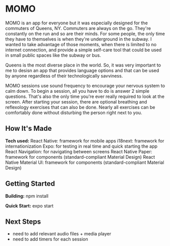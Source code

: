 # MOMO

MOMO is an app for everyone but it was especially designed for the commuters of Queens, NY. Commuters are always on the go. They're constantly on the run and so are their minds. For some people, the only time they have to themselves is when they're underground in the subway. I wanted to take advantage of those moments, when there is limited to no internet connection, and provide a simple self-care tool that could be used in small public spaces like the subway or bus. 

Queens is the most diverse place in the world. So, it was very important to me to desisn an app that provides language options and that can be used by anyone regardless of their technologically savviness. 

MOMO sessions use sound frequency to encourage your nervous system to calm down. To begin a session, all you have to do is answer 2 simple questions. That's also the only time you're ever really required to look at the screen. After starting your session, there are optional breathing and reflexology exercises that can also be done. Nearly all exercises can be comfortably done without disturbing the person right next to you. 

## How It's Made

**Tech used:** 
React Native: framework for mobile apps
i18next: framework for internationization
Expo: for testing in real time and quick starting the app
React Navigation: for navigating between screens 
React Native Paper: framework for components (standard-compliant Material Design)
React Native Material UI: framework for components (standard-compliant Material Design)

## Getting Started

**Building:** 
npm install

**Quick Start:** 
expo start

## Next Steps

- need to add relevant audio files + media player
- need to add timers for each session 




